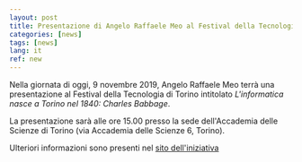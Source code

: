 ```yaml
---
layout: post
title: Presentazione di Angelo Raffaele Meo al Festival della Tecnologia 
categories: [news]
tags: [news]
lang: it
ref: new
---
```


Nella giornata di oggi, 9 novembre 2019, Angelo Raffaele Meo terrà una
presentazione al Festival della Tecnologia di Torino intitolato *L'informatica
nasce a Torino nel 1840: Charles Babbage*.  

La presentazione sarà alle ore 15.00 presso la sede dell'Accademia delle
Scienze di Torino (via Accademia delle Scienze 6, Torino).  

Ulteriori informazioni sono presenti nel [sito
dell'iniziativa](https://2019.festivaltecnologia.it/sessioni/linformatica-nasce-torino-nel-1840-charles-babbage)
